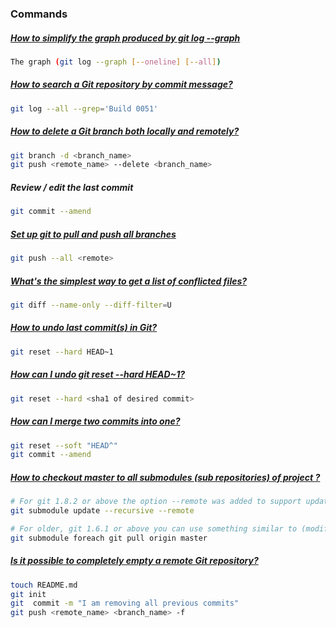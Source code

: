 ### Commands

##### [How to simplify the graph produced by git log --graph](https://gist.github.com/datagrok/4221767)

```bash
The graph (git log --graph [--oneline] [--all])
```

##### [How to search a Git repository by commit message?](http://stackoverflow.com/questions/7124914/how-to-search-a-git-repository-by-commit-message)

```bash
git log --all --grep='Build 0051'
```

##### [How to delete a Git branch both locally and remotely?](http://stackoverflow.com/questions/2003505/how-to-delete-a-git-branch-both-locally-and-remotely)

```bash
git branch -d <branch_name>
git push <remote_name> --delete <branch_name>
```

##### Review / edit the last commit

```bash
git commit --amend
```

##### [Set up git to pull and push all branches](http://stackoverflow.com/questions/1914579/set-up-git-to-pull-and-push-all-branches)

```bash
git push --all <remote>
```

##### [What's the simplest way to get a list of conflicted files?](http://stackoverflow.com/questions/3065650/whats-the-simplest-way-to-get-a-list-of-conflicted-files)

```bash
git diff --name-only --diff-filter=U
```

##### [How to undo last commit(s) in Git?](http://stackoverflow.com/questions/927358/how-to-undo-last-commits-in-git)

```bash
git reset --hard HEAD~1
```

##### [How can I undo git reset --hard HEAD~1?](http://stackoverflow.com/questions/5473/how-can-i-undo-git-reset-hard-head1)

```bash
git reset --hard <sha1 of desired commit>
```

##### [How can I merge two commits into one?](http://stackoverflow.com/questions/2563632/how-can-i-merge-two-commits-into-one)

```bash
git reset --soft "HEAD^"
git commit --amend
```

##### [How to checkout master to all submodules (sub repositories) of project ?](http://stackoverflow.com/questions/1030169/easy-way-pull-latest-of-all-submodules)

```bash
# For git 1.8.2 or above the option --remote was added to support updating to latest tips of remote branches:
git submodule update --recursive --remote 

# For older, git 1.6.1 or above you can use something similar to (modified to suit):
git submodule foreach git pull origin master
```

##### [Is it possible to completely empty a remote Git repository?](https://stackoverflow.com/questions/4922104/is-it-possible-to-completely-empty-a-remote-git-repository)

```bash
touch README.md
git init
git  commit -m "I am removing all previous commits"
git push <remote_name> <branch_name> -f
```